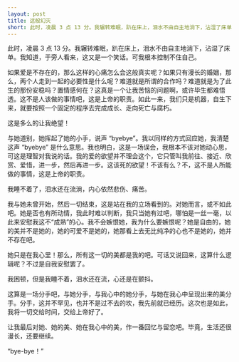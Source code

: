 ```yaml
---
layout: post
title: 这般幻灭
short: 此时，凌晨 3 点 13 分。我辗转难眠，趴在床上，泪水不由自主地淌下，沾湿了床单
---
```


此时，凌晨 3 点 13 分。我辗转难眠，趴在床上，泪水不由自主地淌下，沾湿了床单。我知道，于旁人看来，这又是一个笑话。可我根本控制不住自己。

如果爱是不存在的，那么这样的心痛怎么会这般真实呢？如果只有漫长的婚姻，那么，两个人走到一起的必要性是什么呢？难道就是所谓的合作吗？难道就是为了此生的那份安稳吗？置情感何在？这真是一个让我苦恼的问题啊，或许毕生都难悟透。这不是人该做的事情吧，这是上帝的职责。如此一来，我们只是机器，自生下来，就要按照一个固定的程序去完成成长、走向死亡与腐朽。

这是多么的让我绝望！

与她道别，她挥起了她的小手，说声 “byebye”。我以同样的方式回应她，我清楚这声 “byebye” 是什么意思。我也明白，这是一场误会，我根本不该对她动心思，可这是理智对我说的话。我的爱的欲望并不理会这个，它只管叫我前往、接近、欣赏、爱惜，进一步，然后再进一步。这该死的欲望！不该有么？不，这不是人所能做的事情，这是上帝的职责。

我睡不着了，泪水还在流淌，内心依然悲伤、痛苦。

我与她未曾开始，然后一切结束，这是站在我的立场看到的。对她而言，或不如此吧。她是否也有所动情，我此时难以判断，我只当她有过吧，哪怕是一丝一毫，以此来安慰我这不“成熟”的心。我不会嫉恨她，我为什么要嫉恨呢？她是自由的，她的美并不是她的，她的可爱不是她的，她那看上去无比纯净的心也不是她的，她并不存在吧。

她只是在我心里！那么，所有这一切的美都是我的吧。可话又说回来，这算什么逻辑呢？不过是自我安慰罢了。

我困顿，但是我睡不着，泪水还在流，心还是在颤抖。

这算是一场分手吧，与她分手，与我心中的她分手，与她在我心中呈现出来的美分手。分手，这并不罕见，也并不是过不去的坎，我先前就已经历。这次也是如此，我将一切交给时间，交给上帝好了。

让我最后对她、她的美、她在我心中的美，作一番回忆与留恋吧。毕竟，生活还很漫长，还要继续。

“bye-bye！”
